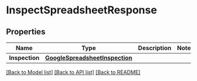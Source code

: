 # InspectSpreadsheetResponse

## Properties

Name | Type | Description | Notes
------------ | ------------- | ------------- | -------------
**Inspection** | [**GoogleSpreadsheetInspection**](GoogleSpreadsheetInspection.md) |  | 

[[Back to Model list]](../README.md#documentation-for-models) [[Back to API list]](../README.md#documentation-for-api-endpoints) [[Back to README]](../README.md)


